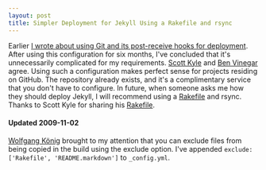 ```yaml
---
layout: post
title: Simpler Deployment for Jekyll Using a Rakefile and rsync
---
```


Earlier [I wrote about using Git and its post-receive hooks for deployment](/2009/04/29/jekyll-meets-dreamhost-automated-deployment-for-jekyll-with-git.html). After using this configuration for six months, I've concluded that it's unnecessarily complicated for my requirements. [Scott Kyle](http://appden.com/personal/journey-to-jekyll/) and [Ben Vinegar](http://www.benlog.org/2009/10/8/blog-now-powered-by-jekyll/) agree. Using such a configuration makes perfect sense for projects residing on GitHub. The repository already exists, and it's a complimentary service that you don't have to configure. In future, when someone asks me how they should deploy Jekyll, I will recommend using a [Rakefile](http://github.com/tatey/tatey.com/blob/master/Rakefile) and rsync. Thanks to Scott Kyle for sharing his [Rakefile](http://github.com/appden/appden.github.com/blob/master/Rakefile).

#### Updated 2009-11-02

[Wolfgang König](http://wulfovitch.de/) brought to my attention that you can exclude files from being copied in the build using the exclude option. I've appended `exclude: ['Rakefile', 'README.markdown']` to `_config.yml`. 
